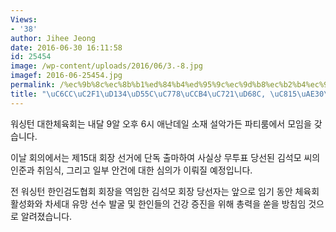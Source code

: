 ```yaml
---
Views:
- '38'
author: Jihee Jeong
date: 2016-06-30 16:11:58
id: 25454
image: /wp-content/uploads/2016/06/3.-8.jpg
imagef: 2016-06-25454.jpg
permalink: /%ec%9b%8c%ec%8b%b1%ed%84%b4%ed%95%9c%ec%9d%b8%ec%b2%b4%ec%9c%a1%ed%9a%8c-%ec%a0%95%ea%b8%b0%ec%b4%9d%ed%9a%8c/
title: "\uC6CC\uC2F1\uD134\uD55C\uC778\uCCB4\uC721\uD68C, \uC815\uAE30\uCD1D\uD68C"
---
```


워싱턴 대한체육회는 내달 9알 오후 6시 애난데일 소재 설악가든 파티룸에서 모임을 갖습니다.

이날 회의에서는 제15대 회장 선거에 단독 출마하여 사실상 무투표 당선된 김석모 씨의 인준과 취임식, 그리고 일부 안건에 대한 심의가 이뤄질 예정입니다.

전 워싱턴 한인검도협회 회장을 역임한 김석모 회장 당선자는 앞으로 임기 동안 체육회 활성화와 차세대 유망 선수 발굴 및 한인들의 건강 증진을 위해 총력을 쏟을 방침임 것으로 알려졌습니다.